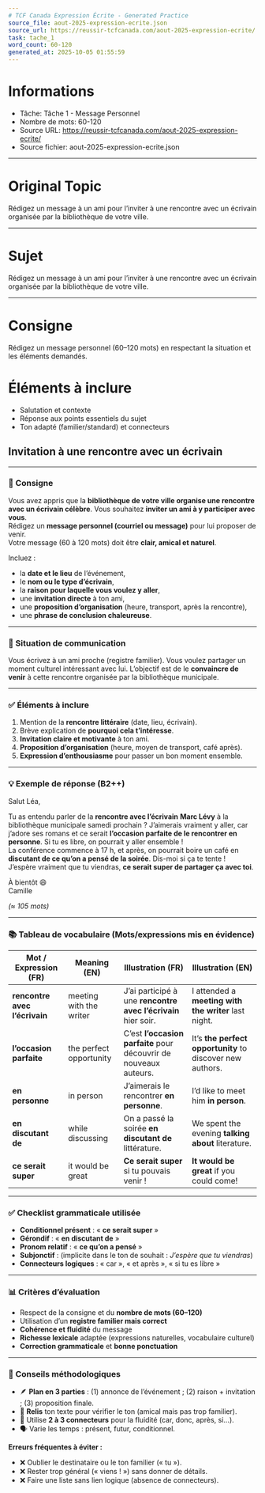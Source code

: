 ```yaml
---
# TCF Canada Expression Écrite - Generated Practice
source_file: aout-2025-expression-ecrite.json
source_url: https://reussir-tcfcanada.com/aout-2025-expression-ecrite/
task: tache_1
word_count: 60-120
generated_at: 2025-10-05 01:55:59
---
```


# Informations
- Tâche: Tâche 1 - Message Personnel
- Nombre de mots: 60-120
- Source URL: https://reussir-tcfcanada.com/aout-2025-expression-ecrite/
- Source fichier: aout-2025-expression-ecrite.json

---

# Original Topic
Rédigez un message à un ami pour l’inviter à une rencontre avec un écrivain organisée par la bibliothèque de votre ville.

---

# Sujet
Rédigez un message à un ami pour l’inviter à une rencontre avec un écrivain organisée par la bibliothèque de votre ville.

---
# Consigne
Rédigez un message personnel (60–120 mots) en respectant la situation et les éléments demandés.

# Éléments à inclure
- Salutation et contexte
- Réponse aux points essentiels du sujet
- Ton adapté (familier/standard) et connecteurs

## Invitation à une rencontre avec un écrivain  

---

### 📝 Consigne  
Vous avez appris que la **bibliothèque de votre ville organise une rencontre avec un écrivain célèbre**. Vous souhaitez **inviter un ami à y participer avec vous**.  
Rédigez un **message personnel (courriel ou message)** pour lui proposer de venir.  
Votre message (60 à 120 mots) doit être **clair, amical et naturel**.  

Incluez :  
- la **date et le lieu** de l’événement,  
- le **nom ou le type d’écrivain**,  
- la **raison pour laquelle vous voulez y aller**,  
- une **invitation directe** à ton ami,  
- une **proposition d’organisation** (heure, transport, après la rencontre),  
- une **phrase de conclusion chaleureuse**.  

---

### 🎯 Situation de communication  
Vous écrivez à un ami proche (registre familier). Vous voulez partager un moment culturel intéressant avec lui. L’objectif est de le **convaincre de venir** à cette rencontre organisée par la bibliothèque municipale.  

---

### ✅ Éléments à inclure  
1. Mention de la **rencontre littéraire** (date, lieu, écrivain).  
2. Brève explication de **pourquoi cela t’intéresse**.  
3. **Invitation claire et motivante** à ton ami.  
4. **Proposition d’organisation** (heure, moyen de transport, café après).  
5. **Expression d’enthousiasme** pour passer un bon moment ensemble.  

---

### 💡 Exemple de réponse (B2++)  

Salut Léa,  

Tu as entendu parler de la **rencontre avec l’écrivain** **Marc Lévy** à la bibliothèque municipale samedi prochain ? J’aimerais vraiment y aller, car j’adore ses romans et ce serait **l’occasion parfaite de le rencontrer en personne**. Si tu es libre, on pourrait y aller ensemble !  
La conférence commence à 17 h, et après, on pourrait boire un café en **discutant de ce qu’on a pensé de la soirée**. Dis-moi si ça te tente !  
J’espère vraiment que tu viendras, **ce serait super de partager ça avec toi**.  

À bientôt 😄  
Camille  

*(≈ 105 mots)*  

---

### 📚 Tableau de vocabulaire (Mots/expressions mis en évidence)

| Mot / Expression (FR) | Meaning (EN) | Illustration (FR) | Illustration (EN) |
|------------------------|--------------|-------------------|-------------------|
| **rencontre avec l’écrivain** | meeting with the writer | J’ai participé à une **rencontre avec l’écrivain** hier soir. | I attended a **meeting with the writer** last night. |
| **l’occasion parfaite** | the perfect opportunity | C’est **l’occasion parfaite** pour découvrir de nouveaux auteurs. | It’s **the perfect opportunity** to discover new authors. |
| **en personne** | in person | J’aimerais le rencontrer **en personne**. | I’d like to meet him **in person**. |
| **en discutant de** | while discussing | On a passé la soirée **en discutant de** littérature. | We spent the evening **talking about** literature. |
| **ce serait super** | it would be great | **Ce serait super** si tu pouvais venir ! | **It would be great** if you could come! |

---

### ✅ Checklist grammaticale utilisée  
- **Conditionnel présent** : « **ce serait super** »  
- **Gérondif** : « **en discutant de** »  
- **Pronom relatif** : « **ce qu’on a pensé** »  
- **Subjonctif** : (implicite dans le ton de souhait : *J’espère que tu viendras*)  
- **Connecteurs logiques** : « car », « et après », « si tu es libre »  

---

### 📊 Critères d’évaluation  
- Respect de la consigne et du **nombre de mots (60–120)**  
- Utilisation d’un **registre familier mais correct**  
- **Cohérence et fluidité** du message  
- **Richesse lexicale** adaptée (expressions naturelles, vocabulaire culturel)  
- **Correction grammaticale** et **bonne ponctuation**  

---

### 🔧 Conseils méthodologiques  
- 🪶 **Plan en 3 parties** : (1) annonce de l’événement ; (2) raison + invitation ; (3) proposition finale.  
- 🔁 **Relis** ton texte pour vérifier le ton (amical mais pas trop familier).  
- 🔗 Utilise **2 à 3 connecteurs** pour la fluidité (car, donc, après, si…).  
- 🗣️ Varie les temps : présent, futur, conditionnel.  

**Erreurs fréquentes à éviter :**  
- ❌ Oublier le destinataire ou le ton familier (« tu »).  
- ❌ Rester trop général (« viens ! ») sans donner de détails.  
- ❌ Faire une liste sans lien logique (absence de connecteurs).  
